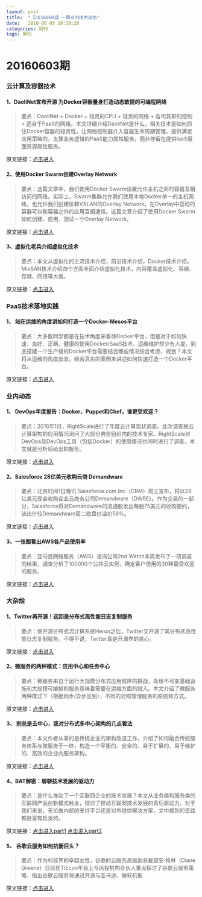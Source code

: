 ```yaml
---
layout: post
title:  "【20160603】一周业内技术动态"
date:   2016-06-03 16:38:20
categories: 周刊
tags: 周刊
---
```

# 20160603期

### 云计算及容器技术

#### 1、DaoliNet宣布开源 为Docker容器量身打造动态敏捷的可编程网络
 
> 要点：DaoliNet + Docker = 轻灵的CPU + 轻灵的网络 + 各司其职的控制 = 适合于PaaS的网络。本文详细介绍DaoliNet是什么，相关技术是如何抓住Docker容器的轻灵性，让网络控制器介入容器生命周期管理，提供满足应用策略的，支撑业务逻辑的PaaS能力属性服务，而非停留在提供IaaS层面资源属性服务。

原文链接：[点击进入][post-link-1.1]

[post-link-1.1]: https://mp.weixin.qq.com/s?__biz=MjM5MjAwODM4MA==&mid=2650686547&idx=1&sn=9db9bd3fe20de4235bc446274c33c837&scene=1&srcid=06039XXJ7fu7C93vxcvZHw9T&key=f5c31ae61525f82e4222fae74a574ce50fa15a66ea884fec664c2bb6525d8a91b7f76db0f5e71a6368682a7baf954e88&ascene=0&uin=MTM4MDQwNjQyMA%3D%3D&devicetype=iMac+MacBookPro12%2C1+OSX+OSX+10.11.3+build(15D21)&version=11020201&pass_ticket=owTkWwEG3LqSyp358ElCkwsEGObib4rBHxSqQ9vyBRhGmshRBMclggt5k%2FYQiPuw
 
#### 2、使用Docker Swarm创建Overlay Network
 
> 要点：这篇文章中，我们使用Docker Swarm设置允许主机之间的容器互相访问的网络。实际上，Swarm集群允许我们使用本地Docker单一的主机网络，也允许我们创建依赖VXLAN的Overlay Network。在Overlay中启动的容器可以和容器之外的应用互相通信。这篇文章介绍了使用Docker Swarm如何创建、使用、测试一个Overlay Network。

原文链接：[点击进入][post-link-1.2]

[post-link-1.2]: https://mp.weixin.qq.com/s?__biz=MzA5OTAyNzQ2OA==&mid=2649690195&idx=1&sn=dff679885898490b52d2195091560321&scene=1&srcid=0603rUc2crpFxtiVcEQxMArA&key=f5c31ae61525f82e1046f4baa6459efedfa1beefd25bc06c0dce25a5d36fda7fbb7ce6e7e190cc5d294d9c6630a1cac7&ascene=0&uin=MTM4MDQwNjQyMA%3D%3D&devicetype=iMac+MacBookPro12%2C1+OSX+OSX+10.11.3+build(15D21)&version=11020201&pass_ticket=owTkWwEG3LqSyp358ElCkwsEGObib4rBHxSqQ9vyBRhGmshRBMclggt5k%2FYQiPuw
 
#### 3、虚拟化老兵介绍虚拟化技术
 
> 要点：本文从虚拟化的主流技术介绍，前沿技术介绍，Docker技术介绍，MixSAN技术介绍四个方面全面介绍虚拟化技术，内容覆盖虚拟化、容器、存储、网络等大类。

原文链接：[点击进入][post-link-1.3]

[post-link-1.3]: https://mp.weixin.qq.com/s?__biz=MzA5OTAyNzQ2OA==&mid=2649690264&idx=1&sn=299fc0737b6c427d511d015384ca968e&scene=1&srcid=0603Rio5DHGjzyqTWKvsqPeu&key=f5c31ae61525f82e173f7060cb03cc16169d1d453aff37ef15d076886fffe5f0f77d5d1173b477905b60b5e2bf9306ef&ascene=0&uin=MTM4MDQwNjQyMA%3D%3D&devicetype=iMac+MacBookPro12%2C1+OSX+OSX+10.11.3+build(15D21)&version=11020201&pass_ticket=owTkWwEG3LqSyp358ElCkwsEGObib4rBHxSqQ9vyBRhGmshRBMclggt5k%2FYQiPuw
 
### PaaS技术落地实践
 
#### 1、 站在运维的角度讲如何打造一个Docker-Mesos平台
 
> 要点：大多数同学都是在技术角度来看待Docker平台，但是对于如何快速、良好、正确、健康的使用Docker/SaaS技术、运维维护却少有人提，到底搭建一个生产级的Docker平台需要结合哪些情况综合考虑、规划？本文将从运维的角度出发，结合真实的案例来讲述如何快速打造一个Docker平台。
 
原文链接：[点击进入][post-link-2.1]

[post-link-2.1]: https://mp.weixin.qq.com/s?__biz=MzA5OTAyNzQ2OA==&mid=2649690283&idx=1&sn=97fa2b30b760cdb30fd8fa0321f650a6&scene=1&srcid=0603L2oETTEPSsee716tk4NF&key=f5c31ae61525f82e0c434a5c7199c47d0b77ced2ae551a639dd891d6fdb11f5f2973ee2bab3cb433e28d46fcfe66583b&ascene=0&uin=MTM4MDQwNjQyMA%3D%3D&devicetype=iMac+MacBookPro12%2C1+OSX+OSX+10.11.3+build(15D21)&version=11020201&pass_ticket=owTkWwEG3LqSyp358ElCkwsEGObib4rBHxSqQ9vyBRhGmshRBMclggt5k%2FYQiPuw

### 业内动态
 
#### 1、 DevOps年度报告：Docker、Puppet和Chef，谁更受欢迎？

> 要点：2016年1月，RightScale进行了年度云计算现状调查。此次调查就云计算架构的应用情况询问了大部分典型组织内的技术专家。RightScale对DevOps及DevOps工具（包括Docker）的使用情况也同时进行了调查，本文就是分析后给出的报告。
 
原文链接：[点击进入][post-link-3.1]

[post-link-3.1]: https://mp.weixin.qq.com/s?__biz=MzA4Nzg5Nzc5OA==&mid=2651660009&idx=1&sn=1382cd6e82d2c3e480de13b7013f0557&scene=1&srcid=0603YyEoi2pZiP90PFpzjbdj&key=f5c31ae61525f82e4e753868d1390ac20ed5e463cc7016123bbf13fedf82a1a83f809e1ba0dc977b46c16086628e79f9&ascene=0&uin=MTM4MDQwNjQyMA%3D%3D&devicetype=iMac+MacBookPro12%2C1+OSX+OSX+10.11.3+build(15D21)&version=11020201&pass_ticket=owTkWwEG3LqSyp358ElCkwsEGObib4rBHxSqQ9vyBRhGmshRBMclggt5k%2FYQiPuw
 
#### 2、Salesforce 28亿美元收购云商 Demandware

> 要点：北京时间1日晚讯 Salesforce.com Inc（CRM）周三宣布，将以28亿美元现金收购企业云商务公司Demandware（DWRE）。作为交易的一部分，Salesforce将对Demandware的流通股发出每股75美元的收购要约，该出价较Demandware周二收盘价溢价56%。
 
原文链接：[点击进入][post-link-3.2]

[post-link-3.2]: https://mp.weixin.qq.com/s?__biz=MjM5MzM3NjM4MA==&mid=2654676304&idx=5&sn=8eb1c9de26f4e02f5ee2d506f95968b8&scene=1&srcid=0603kVZaRjMWHWkeA0qLM2Mw&key=f5c31ae61525f82e05aaf90dfbfbef3a80380557507109302147282bfacdcd82b6f868658c05ed20120e43be887562d8&ascene=0&uin=MTM4MDQwNjQyMA%3D%3D&devicetype=iMac+MacBookPro12%2C1+OSX+OSX+10.11.3+build(15D21)&version=11020201&pass_ticket=owTkWwEG3LqSyp358ElCkwsEGObib4rBHxSqQ9vyBRhGmshRBMclggt5k%2FYQiPuw

#### 3、一张图看出AWS各产品使用率

> 要点：亚马逊网络服务（AWS）咨询公司2nd Watch本周发布了一项调查的结果，调查分析了100000个公共云实例，确定客户使用的30种最受欢迎的服务。

原文链接：[点击进入][post-link-3.3]

[post-link-3.3]: https://mp.weixin.qq.com/s?__biz=MjM5MzM3NjM4MA==&mid=2654676186&idx=1&sn=dcde3358303a9345408e329e729c95a3&scene=1&srcid=0603Z3pQEChSk3mqxIOJf3yi&key=f5c31ae61525f82eba94ed86043db356d72cd820f16dcb5315841385a5e72bf08c162be96cc1de1c862422130f98bb24&ascene=0&uin=MTM4MDQwNjQyMA%3D%3D&devicetype=iMac+MacBookPro12%2C1+OSX+OSX+10.11.3+build(15D21)&version=11020201&pass_ticket=owTkWwEG3LqSyp358ElCkwsEGObib4rBHxSqQ9vyBRhGmshRBMclggt5k%2FYQiPuw
 
### 大杂烩
 
#### 1、Twitter再开源！这回是分布式高性能日志复制服务
 
> 要点：继开源分布式流计算系统Heron之后，Twitter又开源了其分布式高性能日志复制服务。不得不说，Twitter真是开源界的良心。
 
原文链接：[点击进入][post-link-4.1]

[post-link-4.1]: https://mp.weixin.qq.com/s?__biz=MjM5MDE0Mjc4MA==&mid=2650992712&idx=1&sn=727ce15ad3651ce43a710a165ed2495a&scene=1&srcid=0603fWbhSq6XisjBlkBik5Xn&key=f5c31ae61525f82e7d9c46655a5ae561ff4b2ed140116f74733f603821d007bac6b4a900ee5f09fb1e4ca97f3c304600&ascene=0&uin=MTM4MDQwNjQyMA%3D%3D&devicetype=iMac+MacBookPro12%2C1+OSX+OSX+10.11.3+build(15D21)&version=11020201&pass_ticket=owTkWwEG3LqSyp358ElCkwsEGObib4rBHxSqQ9vyBRhGmshRBMclggt5k%2FYQiPuw
 
#### 2、微服务的两种模式：应用中心和任务中心
 
>要点：微服务来自于运行大规模分布式应用程序的挑战，处理不可变基础设施和大规模可编排的服务意味着需要在运维方面的投入。本文介绍了微服务两种模式下（根据同步/异步区别），不同的对照管理服务的原则和方式。
 
原文链接：[点击进入][post-link-4.2]

[post-link-4.2]: https://mp.weixin.qq.com/s?__biz=MzA5OTAyNzQ2OA==&mid=2649690219&idx=1&sn=bc57ba006635f58c5af3b6056c6efddb&scene=1&srcid=0603sz22VtdbAzhJuFI6xlnz&key=f5c31ae61525f82eb9af43eaafa0cb52a9f7f2e50120bebc8002873c3a1461ad4bcdda0bc98b2c9ae776667614f8e80e&ascene=0&uin=MTM4MDQwNjQyMA%3D%3D&devicetype=iMac+MacBookPro12%2C1+OSX+OSX+10.11.3+build(15D21)&version=11020201&pass_ticket=owTkWwEG3LqSyp358ElCkwsEGObib4rBHxSqQ9vyBRhGmshRBMclggt5k%2FYQiPuw

#### 3、 别总是去中心，我对分布式多中心架构的几点看法
 
> 要点：本文作者从事的是传统企业的架构改造工作，介绍了如何融合传统服务体系与微服务于一体，构造一个平衡的、安全的、易于扩展的、易于维护的、高效的企业内服务架构。
 
原文链接：[点击进入][post-link-4.3]

[post-link-4.3]: https://mp.weixin.qq.com/s?__biz=MzA5Nzc4OTA1Mw==&mid=2659597293&idx=1&sn=53efc97757fb888593fb6390a0c490b4&scene=1&srcid=0603xg66Z4D7ovJDVnPVXRZi&key=f5c31ae61525f82e7a963374311a77a7942965d32f54dd84b5f9060bc16490d541edad277d792f032a9411069895c104&ascene=0&uin=MTM4MDQwNjQyMA%3D%3D&devicetype=iMac+MacBookPro12%2C1+OSX+OSX+10.11.3+build(15D21)&version=11020201&pass_ticket=owTkWwEG3LqSyp358ElCkwsEGObib4rBHxSqQ9vyBRhGmshRBMclggt5k%2FYQiPuw
 
#### 4、BAT解密：聊聊技术发展的驱动力

> 要点：是什么推动了一个互联网企业的技术发展？本文从业务类和服务类的互联网产品创新模式触发，探讨了推动互联网技术发展的背后驱动力。对于我们来说，无论做内部的支持平台还是对外提供解决方案，文中提到的思路都是蛮有启发的。
 
原文链接：[点击进入part1][post-link-4.4.1] [点击进入part2][post-link-4.4.2]

[post-link-4.4.1]: https://mp.weixin.qq.com/s?__biz=MzA5Nzc4OTA1Mw==&mid=2659597279&idx=1&sn=dd9280bc0101098c21c493803deb8543&scene=1&srcid=0603BKXBKKEZLtTJeNe7w8C5&key=f5c31ae61525f82e883b3b87b9d14ee16524eb8d2d8b0d2dc84b7991fc087001254daad439c5d7f18fc3ec593e5a84d6&ascene=0&uin=MTM4MDQwNjQyMA%3D%3D&devicetype=iMac+MacBookPro12%2C1+OSX+OSX+10.11.3+build(15D21)&version=11020201&pass_ticket=owTkWwEG3LqSyp358ElCkwsEGObib4rBHxSqQ9vyBRhGmshRBMclggt5k%2FYQiPuw
[post-link-4.4.2]: https://mp.weixin.qq.com/s?__biz=MzA5Nzc4OTA1Mw==&mid=2659597334&idx=1&sn=870e786a34ecdb50053a2ed67182114f&scene=1&srcid=0603hO8yQJlKna1LN5tHNqLy&key=f5c31ae61525f82ee0175f9e6a93ad5cb48385d7fa420e799191a8ff59dcfa3656c94be24ea286444ecc82eaaceabd54&ascene=0&uin=MTM4MDQwNjQyMA%3D%3D&devicetype=iMac+MacBookPro12%2C1+OSX+OSX+10.11.3+build(15D21)&version=11020201&pass_ticket=owTkWwEG3LqSyp358ElCkwsEGObib4rBHxSqQ9vyBRhGmshRBMclggt5k%2FYQiPuw

#### 5、 谷歌云服务如何抗衡巨头？

> 要点：作为科技界的卓越女性，谷歌的云服务高级副总裁黛安·格林（Diane Greene）日前在TiEcon年会上与风投机构合伙人重点探讨了谷歌云服务策略，指出谷歌云服务将通过开源与亚马逊、微软抗衡
 
原文链接：[点击进入][post-link-4.5]

[post-link-4.5]: https://mp.weixin.qq.com/s?__biz=MjM5MzM3NjM4MA==&mid=2654676186&idx=2&sn=455f95ca90e44736e41a061b40acb0b5&scene=1&srcid=0603zR5FExrZAnOSFeocmxHA&key=f5c31ae61525f82ed23c85025c2cf3e4b136e29973bc36ae9e178089aa311c6f84e396e5054a7d37cc31dbdf15428cd8&ascene=0&uin=MTM4MDQwNjQyMA%3D%3D&devicetype=iMac+MacBookPro12%2C1+OSX+OSX+10.11.3+build(15D21)&version=11020201&pass_ticket=owTkWwEG3LqSyp358ElCkwsEGObib4rBHxSqQ9vyBRhGmshRBMclggt5k%2FYQiPuw